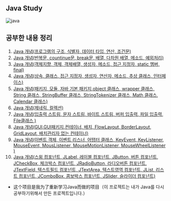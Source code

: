 
## Java Study

![java](https://user-images.githubusercontent.com/60682087/145825060-1e7845ae-329f-4815-98d4-a1ab4bf36d5c.JPG)

## 공부한 내용 정리

1. [Java 개념(프로그램의 구조, 식별자, 데이터 타입, 연산, 조건문)](./week1.md)
2. [Java 개념(반복문, countinue문, break문, 배열, 다차원 배열, 메소드, 예외처리)](./week2.md)
3. [Java 개념(객체지향, 객체, 객체배열, 생성자, 메소드, 접근 지정자, static 멤버, final)](./week3.md)
4. [Java 개념(상속, 클래스, 접근 지정자, 생성자, 연산자, 메소드, 추상 클래스, 인터페이스)](./week4.md)
5. [Java 개념(패키지, 모듈, 자바 기본 패키지,object 클래스, wrapper 클래스, String 클래스, StringBuffer 클래스, StringTokenizer 클래스, Math 클래스, Calendar 클래스)](./week5.md)
6. [Java 개념(제네릭, 컬렉션)](./week6.md)
7. [Java 개념(입출력 스트림, 문자 스트림, 바이트 스트림, 버퍼 입출력, 파일 입출력, File클래스 )](./week7.md)
8. [Java 개념(GUI,GUI패키지,컨테이너, 배치, FlowLayout, BorderLayout, GridLayout, 배치관리자 없는 컨테이너)](./week8.md)
9. [Java 개념(이벤트 객체, 이벤트 리스너, 어탭터 클래스, KeyEvent, KeyListener, MouseEvent, MousListener, MouseMotionListener, MouseWheeIListener )](./week9.md)
10. [Java 개념(스윙 컴포넌트, JLabel, 레이블 컴포넌트, JButton, 버튼 컴포넌트, JCheckBox, 체크박스 컴포넌트, JRadioButton, 라디오버튼 컴포넌트, JTextField, 텍스트필드 컴포넌트, JTextArea, 텍스트영역 컴포넌트, JList<E>, 리스트 컴포넌트, JComboBox<E>, 콤보박스 컴포넌트, JSlider, 슬라이더 컴포넌트)](./week10.md)
- 这个项目是我为了重新学习Java而做的项目（이 프로젝트는 내가 Java를 다시 공부하기위해서 만든 프로젝트입니다.）
